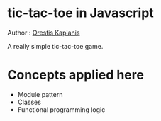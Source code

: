 # tic-tac-toe in Javascript 
Author : [Orestis Kaplanis](https://github.com/userman95)

A really simple tic-tac-toe game. 

# Concepts applied here

* Module pattern
* Classes 
* Functional programming logic
